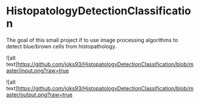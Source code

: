 # HistopatologyDetectionClassification
The goal of this small project if to use image processing algorithms to detect blue/brown cells from histopathology.

![alt text]https://github.com/joks93/HistopatologyDetectionClassification/blob/master/input.png?raw=true

![alt text]https://github.com/joks93/HistopatologyDetectionClassification/blob/master/output.png?raw=true
